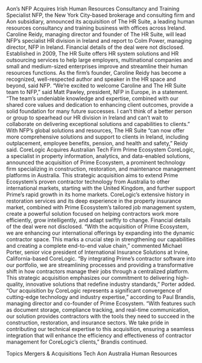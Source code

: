 Aon’s NFP Acquires Irish Human Resources Consultancy and Training Specialist
NFP, the New York City-based brokerage and consulting firm and Aon subsidiary, announced its acquisition of The HR Suite, a leading human resources consultancy and training business with offices across Ireland.
Caroline Reidy, managing director and founder of The HR Suite, will lead NFP’s specialist HR division in Ireland and report to Colm Power, managing director, NFP in Ireland.
Financial details of the deal were not disclosed.
Established in 2009, The HR Suite offers HR system solutions and HR outsourcing services to help large employers, multinational companies and small and medium-sized enterprises improve and streamline their human resources functions.
As the firm’s founder, Caroline Reidy has become a recognized, well-respected author and speaker in the HR space and beyond, said NFP.
“We’re excited to welcome Caroline and The HR Suite team to NFP,” said Matt Pawley, president, NFP in Europe, in a statement. “The team’s undeniable knowledge and expertise, combined with our shared core values and dedication to enhancing client outcomes, provide a solid foundation for many future successes. I can’t think of a better person or group to spearhead our HR division in Ireland and can’t wait to collaborate on delivering exceptional solutions and capabilities to clients.”
With NFP’s global solutions and resources, The HR Suite “can now offer more comprehensive solutions and support to clients in Ireland, including outplacement, employee benefits, pension, and health and safety,” Reidy said.
CoreLogic Acquires Australian Tech Firm Prime Ecosystem
CoreLogic, a specialist in property information, analytics, and data-enabled solutions, announced the acquisition of Prime Ecosystem, a prominent technology firm specializing in construction, restoration, and maintenance management platforms in Australia.
This strategic acquisition aims to extend Prime Ecosystem’s proven contractor technology from Australia to other international markets, starting with the United Kingdom, and further support Prime’s rapid growth in its home markets.
CoreLogic’s extensive history in restoration services and its deep experience in the property insurance market, combined with Prime Ecosystem’s tailored job management system, create a powerful solution focused on helping contractors work more efficiently, grow intelligently, and adapt swiftly to change.
Financial details of the deal were not disclosed.
“With the acquisition of Prime Ecosystem, we are enhancing our international offerings by expanding into the dynamic contractor space. This marks a crucial step in strengthening our capabilities and creating a complete end-to-end value chain,” commented Michael Porter, senior vice president of International Insurance Solutions at Irvine, California-based CoreLogic.
“By integrating Prime’s contractor software into our portfolio, we are streamlining processes and providing a transformative shift in how contractors manage their jobs through a centralized platform. This strategic acquisition emphasizes our commitment to delivering high-quality, innovative solutions that redefine industry standards,” Porter added.
“Our acquisition by CoreLogic represents a significant convergence of cutting-edge technology and industry expertise,” according to Paul Brandis, managing director and co-founder of Prime Ecosystem.
“With features such as document storage, compliance tracking, and real-time communication, our solution provides contractors with the tools they need to succeed in the construction, restoration, and insurance sectors. We take pride in contributing our technical expertise to this acquisition, ensuring a seamless integration that will enhance the efficiency and effectiveness of contractor management for CoreLogic’s clients,” Brandis continued.

Topics
Mergers & Acquisitions
Tech
Aon
Australia
Human Resources
